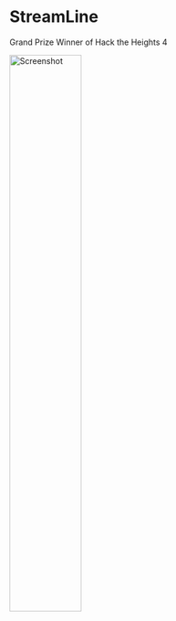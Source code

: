 # StreamLine
Grand Prize Winner of Hack the Heights 4

<img src="https://i.imgur.com/bHP33Aw.png" alt="Screenshot" width="50%" height="50%">
